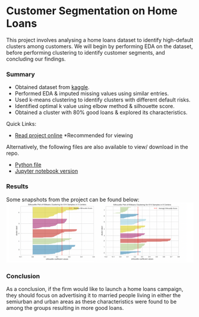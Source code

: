 # Customer Segmentation on Home Loans
This project involves analysing a home loans dataset to identify high-default clusters among customers. We will begin by performing EDA on the dataset, 
before performing clustering to identify customer segments, and concluding our findings.

### Summary
- Obtained dataset from [kaggle](https://www.kaggle.com/gavincanacam/home-loan-predictions).
- Performed EDA & imputed missing values using similar entries.
- Used k-means clustering to identify clusters with different default risks.
- Identified optimal k value using elbow method & silhouette score.
- Obtained a cluster with 80% good loans & explored its characteristics.

Quick Links:
- [Read project online](https://nbviewer.jupyter.org/github/Gianatmaja/Customer-Segmentation-on-Home-Loans/blob/main/Customer%20Segmentation%20on%20Home%20Loans.ipynb)
*Recommended for viewing

Alternatively, the following files are also available to view/ download in the repo.
- [Python file](https://github.com/Gianatmaja/Customer-Segmentation-on-Home-Loans/blob/main/Customer%20Segmentation%20on%20Home%20Loans.py)
- [Jupyter notebook version](https://github.com/Gianatmaja/Customer-Segmentation-on-Home-Loans/blob/main/Customer%20Segmentation%20on%20Home%20Loans.ipynb)

### Results
Some snapshots from the project can be found below:
![Res2](https://github.com/Gianatmaja/Customer-Segmentation-on-Home-Loans/blob/main/images/Res3.png)

### Conclusion
As a conclusion, if the firm would like to launch a home loans campaign, they should focus on advertising it to married people living in either the semiurban and urban areas as these characteristics were found to be among the groups resulting in more good loans.
